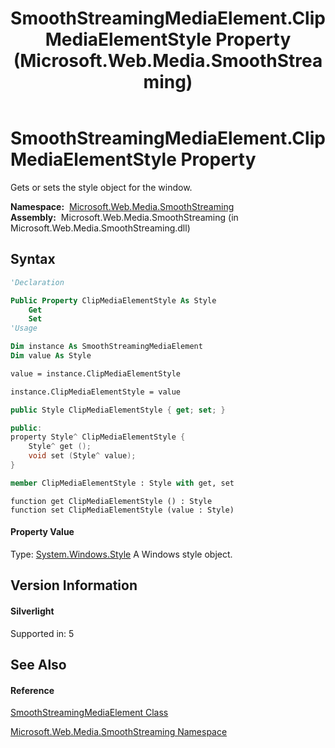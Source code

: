 ﻿---
title: SmoothStreamingMediaElement.ClipMediaElementStyle Property  (Microsoft.Web.Media.SmoothStreaming)
TOCTitle: ClipMediaElementStyle Property
ms:assetid: P:Microsoft.Web.Media.SmoothStreaming.SmoothStreamingMediaElement.ClipMediaElementStyle
ms:mtpsurl: https://msdn.microsoft.com/en-us/library/microsoft.web.media.smoothstreaming.smoothstreamingmediaelement.clipmediaelementstyle(v=VS.95)
ms:contentKeyID: 46307805
ms.date: 05/31/2012
mtps_version: v=VS.95
f1_keywords:
- Microsoft.Web.Media.SmoothStreaming.SmoothStreamingMediaElement.ClipMediaElementStyle
- Microsoft.Web.Media.SmoothStreaming.SmoothStreamingMediaElement.get_ClipMediaElementStyle
- Microsoft.Web.Media.SmoothStreaming.SmoothStreamingMediaElement.set_ClipMediaElementStyle
dev_langs:
- CSharp
- JScript
- VB
- FSharp
- c++
api_location:
- Microsoft.Web.Media.SmoothStreaming.dll
api_name:
- Microsoft.Web.Media.SmoothStreaming.SmoothStreamingMediaElement.ClipMediaElementStyle
- Microsoft.Web.Media.SmoothStreaming.SmoothStreamingMediaElement.get_ClipMediaElementStyle
- Microsoft.Web.Media.SmoothStreaming.SmoothStreamingMediaElement.set_ClipMediaElementStyle
api_type:
- Managed
topic_type:
- apiref
- kbSyntax
product_family_name: VS
ROBOTS: INDEX,FOLLOW
---

# SmoothStreamingMediaElement.ClipMediaElementStyle Property

Gets or sets the style object for the window.

**Namespace:**  [Microsoft.Web.Media.SmoothStreaming](microsoft-web-media-smoothstreaming-namespace_1.md)  
**Assembly:**  Microsoft.Web.Media.SmoothStreaming (in Microsoft.Web.Media.SmoothStreaming.dll)

## Syntax

``` vb
'Declaration

Public Property ClipMediaElementStyle As Style
    Get
    Set
'Usage

Dim instance As SmoothStreamingMediaElement
Dim value As Style

value = instance.ClipMediaElementStyle

instance.ClipMediaElementStyle = value
```

``` csharp
public Style ClipMediaElementStyle { get; set; }
```

``` c++
public:
property Style^ ClipMediaElementStyle {
    Style^ get ();
    void set (Style^ value);
}
```

``` fsharp
member ClipMediaElementStyle : Style with get, set
```

``` jscript
function get ClipMediaElementStyle () : Style
function set ClipMediaElementStyle (value : Style)
```

#### Property Value

Type: [System.Windows.Style](https://msdn.microsoft.com/en-us/library/ms603146\(v=vs.95\))  
A Windows style object.

## Version Information

#### Silverlight

Supported in: 5  

## See Also

#### Reference

[SmoothStreamingMediaElement Class](smoothstreamingmediaelement-class-microsoft-web-media-smoothstreaming_1.md)

[Microsoft.Web.Media.SmoothStreaming Namespace](microsoft-web-media-smoothstreaming-namespace_1.md)

